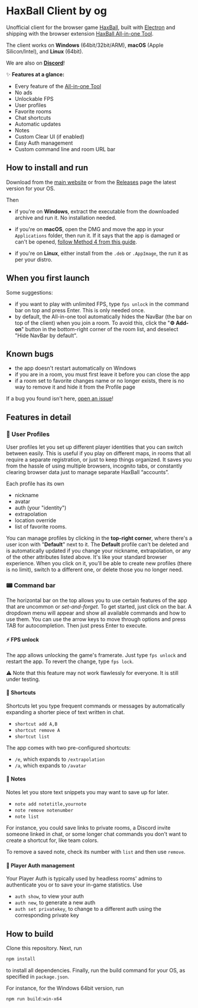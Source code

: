 # HaxBall Client by og

Unofficial client for the browser game [HaxBall](https://www.haxball.com/play), built with [Electron](https://github.com/electron/electron) and shipping with the browser extension [HaxBall All-in-one Tool](https://github.com/xenonsb/Haxball-Room-Extension).

The client works on **Windows** (64bit/32bit/ARM), **macOS** (Apple Silicon/Intel), and **Linux** (64bit).

We are also on **[Discord](https://discord.gg/zDzYamtcfX)**!

✨ **Features at a glance:**

* Every feature of the [All-in-one Tool](https://github.com/xenonsb/Haxball-Room-Extension/)
* No ads
* Unlockable FPS
* User profiles
* Favorite rooms
* Chat shortcuts
* Automatic updates
* Notes
* Custom Clear UI (if enabled)
* Easy Auth management
* Custom command line and room URL bar

## How to install and run

Download from the [main website](https://oghb.github.io/haxball-client/) or from the [Releases](https://github.com/oghb/haxball-client/releases) page the latest version for your OS.

Then

* if you're on **Windows**, extract the executable from the downloaded archive and run it. No installation needed.

* if you're on **macOS**, open the DMG and move the app in your `Applications` folder, then run it. If it says that the app is damaged or can't be opened, [follow Method 4 from this guide](https://osxdaily.com/2019/02/13/fix-app-damaged-cant-be-opened-trash-error-mac/).
  
* if you're on **Linux**, either install from the `.deb` or `.AppImage`, the run it as per your distro.

## When you first launch

Some suggestions:

- if you want to play with unlimited FPS, type `fps unlock` in the command bar on top and press Enter. This is only needed once.
- by default, the All-in-one tool automatically hides the NavBar (the bar on top of the client) when you join a room. To avoid this, click the "**⚙️ Add-on**" button in the bottom-right corner of the room list, and deselect "Hide NavBar by default".

## Known bugs

* the app doesn't restart automatically on Windows
* if you are in a room, you must first leave it before you can close the app
* if a room set to favorite changes name or no longer exists, there is no way to remove it and hide it from the Profile page 

If a bug you found isn't here, [open an issue](https://github.com/oghb/haxball-client/issues)!

## Features in detail

### 👤 User Profiles

User profiles let you set up different player identities that you can switch between easily. This is useful if you play on different maps, in rooms that all require a separate registration, or just to keep things organized. It saves you from the hassle of using multiple browsers, incognito tabs, or constantly clearing browser data just to manage separate HaxBall “accounts”.

Each profile has its own

* nickname
* avatar
* auth (your "identity")
* extrapolation
* location override
* list of favorite rooms.
  
You can manage profiles by clicking in the **top-right corner**, where there's a user icon with "**Default**" next to it. The **Default** profile can't be deleted and is automatically updated if you change your nickname, extrapolation, or any of the other attributes listed above. It's like your standard browser experience. When you click on it, you'll be able to create new profiles (there is no limit), switch to a different one, or delete those you no longer need. 

### 📟 Command bar

The horizontal bar on the top allows you to use certain features of the app that are uncommon or *set-and-forget*. To get started, just click on the bar. A dropdown menu will appear and show all available commands and how to use them. You can use the arrow keys to move through options and press TAB for autocompletion. Then just press Enter to execute.

#### ⚡️ FPS unlock

The app allows unlocking the game's framerate. Just type `fps unlock` and restart the app. To revert the change, type `fps lock`.

⚠ Note that this feature may not work flawlessly for everyone. It is still under testing.

#### 💬 Shortcuts

Shortcuts let you type frequent commands or messages by automatically expanding a shorter piece of text written in chat.

* `shortcut add A,B`
* `shortcut remove A`
* `shortcut list`

The app comes with two pre-configured shortcuts:

* `/e`, which expands to `/extrapolation `
* `/a`, which expands to `/avatar `

#### 📝 Notes

Notes let you store text snippets you may want to save up for later.

* `note add notetitle,yournote`
* `note remove notenumber`
* `note list`

 For instance, you could save links to private rooms, a Discord invite someone linked in chat, or some longer chat commands you don't want to create a shortcut for, like team colors.

To remove a saved note, check its number with `list` and then use `remove`.

#### 🔐 Player Auth management

Your Player Auth is typically used by headless rooms' admins to authenticate you or to save your in-game statistics. Use

* `auth show`, to view your auth
* `auth new`, to generate a new auth
* `auth set privatekey`, to change to a different auth using the corresponding private key


## How to build

Clone this repository. Next, run

```sh
npm install
```

to install all dependencies. Finally, run the build command for your OS, as specified in `package.json`.

For instance, for the Windows 64bit version, run

```sh
npm run build:win-x64
```